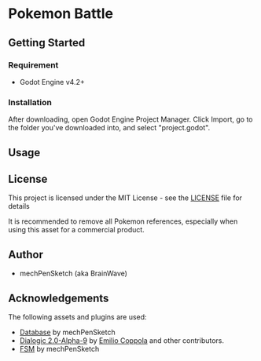 # Pokemon Battle

## Getting Started
### Requirement
* Godot Engine v4.2+

### Installation
After downloading, open Godot Engine Project Manager. Click Import, go to the folder you've downloaded into, and select "project.godot".

## Usage

## License
This project is licensed under the MIT License - see the [LICENSE](LICENSE) file for details

It is recommended to remove all Pokemon references, especially when using this asset for a commercial product.

## Author
* mechPenSketch (aka BrainWave)

## Acknowledgements
The following assets and plugins are used:
* [Database](https://github.com/mechPenSketch/database) by mechPenSketch
* [Dialogic 2.0-Alpha-9](https://github.com/coppolaemilio/dialogic) by [Emilio Coppola](https://github.com/coppolaemilio) and other contributors.
* [FSM](https://github.com/mechPenSketch/FiniteStateMachine) by mechPenSketch